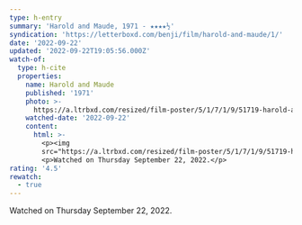 ```yaml
---
type: h-entry
summary: 'Harold and Maude, 1971 - ★★★★½'
syndication: 'https://letterboxd.com/benji/film/harold-and-maude/1/'
date: '2022-09-22'
updated: '2022-09-22T19:05:56.000Z'
watch-of:
  type: h-cite
  properties:
    name: Harold and Maude
    published: '1971'
    photo: >-
      https://a.ltrbxd.com/resized/film-poster/5/1/7/1/9/51719-harold-and-maude-0-600-0-900-crop.jpg?v=6a2f175ab5
    watched-date: '2022-09-22'
    content:
      html: >-
        <p><img
        src="https://a.ltrbxd.com/resized/film-poster/5/1/7/1/9/51719-harold-and-maude-0-600-0-900-crop.jpg?v=6a2f175ab5"/></p>
        <p>Watched on Thursday September 22, 2022.</p>
rating: '4.5'
rewatch:
  - true
---
```

Watched on Thursday September 22, 2022.
